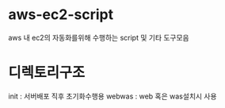 # aws-ec2-script
aws 내 ec2의 자동화를위해 수행하는 script 및 기타 도구모음

# 디렉토리구조
init : 서버배포 직후 초기화수행용
webwas : web 혹은 was설치시 사용
